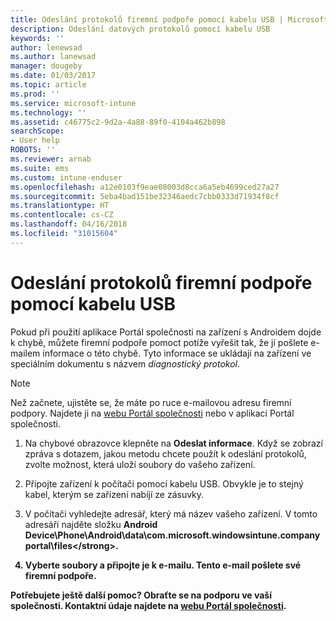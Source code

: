 ```yaml
---
title: Odeslání protokolů firemní podpoře pomocí kabelu USB | Microsoft Docs
description: Odeslání datových protokolů pomocí kabelu USB
keywords: ''
author: lenewsad
ms.author: lanewsad
manager: dougeby
ms.date: 01/03/2017
ms.topic: article
ms.prod: ''
ms.service: microsoft-intune
ms.technology: ''
ms.assetid: c46775c2-9d2a-4a88-89f0-4104a462b898
searchScope:
- User help
ROBOTS: ''
ms.reviewer: arnab
ms.suite: ems
ms.custom: intune-enduser
ms.openlocfilehash: a12e0103f9eae08003d8cca6a5eb4699ced27a27
ms.sourcegitcommit: 5eba4bad151be32346aedc7cbb0333d71934f8cf
ms.translationtype: HT
ms.contentlocale: cs-CZ
ms.lasthandoff: 04/16/2018
ms.locfileid: "31015604"
---
```

# <a name="send-logs-to-your-company-support-using-a-usb-cable"></a>Odeslání protokolů firemní podpoře pomocí kabelu USB

Pokud při použití aplikace Portál společnosti na zařízení s Androidem dojde k chybě, můžete firemní podpoře pomoct potíže vyřešit tak, že jí pošlete e-mailem informace o této chybě. Tyto informace se ukládají na zařízení ve speciálním dokumentu s názvem _diagnostický protokol_.

> [!Note]
> Než začnete, ujistěte se, že máte po ruce e-mailovou adresu firemní podpory. Najdete ji na [webu Portál společnosti](https://portal.manage.microsoft.com#HelpDeskDialog) nebo v aplikaci Portál společnosti.

1. Na chybové obrazovce klepněte na **Odeslat informace**. Když se zobrazí zpráva s dotazem, jakou metodu chcete použít k odeslání protokolů, zvolte možnost, která uloží soubory do vašeho zařízení.

2. Připojte zařízení k počítači pomocí kabelu USB. Obvykle je to stejný kabel, kterým se zařízení nabíjí ze zásuvky.

3. V počítači vyhledejte adresář, který má název vašeho zařízení. V tomto adresáři najděte složku <strong>Android Device\Phone\Android\data\com.microsoft.windowsintune.companyportal\files\</strong>.

4. Vyberte soubory a připojte je k e-mailu. Tento e-mail pošlete své firemní podpoře.

Potřebujete ještě další pomoc? Obraťte se na podporu ve vaší společnosti. Kontaktní údaje najdete na [webu Portál společnosti](https://portal.manage.microsoft.com#HelpDeskDialog).
